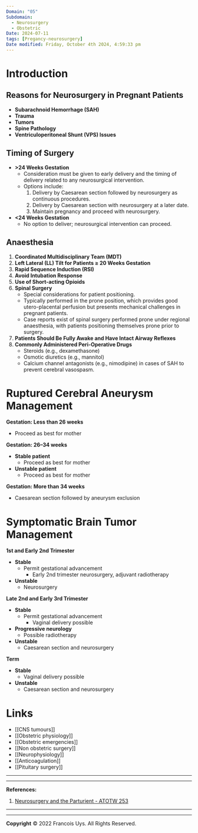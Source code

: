 ```yaml
---
Domain: "05"
Subdomain:
  - Neurosurgery
  - Obstetric
Date: 2024-07-11
tags: [Pregancy-neurosurgery]
Date modified: Friday, October 4th 2024, 4:59:33 pm
---
```


# Introduction

## Reasons for Neurosurgery in Pregnant Patients
- **Subarachnoid Hemorrhage (SAH)**
- **Trauma**
- **Tumors**
- **Spine Pathology**
- **Ventriculoperitoneal Shunt (VPS) Issues**

## Timing of Surgery
- **>24 Weeks Gestation**
  - Consideration must be given to early delivery and the timing of delivery related to any neurosurgical intervention.
  - Options include:
	1. Delivery by Caesarean section followed by neurosurgery as continuous procedures.
	2. Delivery by Caesarean section with neurosurgery at a later date.
	3. Maintain pregnancy and proceed with neurosurgery.
- **<24 Weeks Gestation**
  - No option to deliver; neurosurgical intervention can proceed.
## Anaesthesia

1. **Coordinated Multidisciplinary Team (MDT)**
2. **Left Lateral (LL) Tilt for Patients ≥ 20 Weeks Gestation**
3. **Rapid Sequence Induction (RSI)**
4. **Avoid Intubation Response**
5. **Use of Short-acting Opioids**
6. **Spinal Surgery**
   - Special considerations for patient positioning.
   - Typically performed in the prone position, which provides good utero-placental perfusion but presents mechanical challenges in pregnant patients.
   - Case reports exist of spinal surgery performed prone under regional anaesthesia, with patients positioning themselves prone prior to surgery.
7. **Patients Should Be Fully Awake and Have Intact Airway Reflexes**
8. **Commonly Administered Peri-Operative Drugs**
   - Steroids (e.g., dexamethasone)
   - Osmotic diuretics (e.g., mannitol)
   - Calcium channel antagonists (e.g., nimodipine) in cases of SAH to prevent cerebral vasospasm.

# Ruptured Cerebral Aneurysm Management

**Gestation: Less than 26 weeks**
- Proceed as best for mother

**Gestation: 26–34 weeks**
- **Stable patient**
  - Proceed as best for mother
- **Unstable patient**
  - Proceed as best for mother

**Gestation: More than 34 weeks**
- Caesarean section followed by aneurysm exclusion

# Symptomatic Brain Tumor Management

**1st and Early 2nd Trimester**
- **Stable**
  - Permit gestational advancement
	- Early 2nd trimester neurosurgery, adjuvant radiotherapy
- **Unstable**
  - Neurosurgery

**Late 2nd and Early 3rd Trimester**
- **Stable**
  - Permit gestational advancement
	- Vaginal delivery possible
- **Progressive neurology**
  - Possible radiotherapy
- **Unstable**
  - Caesarean section and neurosurgery

**Term**
- **Stable**
  - Vaginal delivery possible
- **Unstable**
  - Caesarean section and neurosurgery

# Links
- [[CNS tumours]]
- [[Obstetric physiology]]
- [[Obstetric emergencies]]
- [[Non obstetric surgery]]
- [[Neurophysiology]]
- [[Anticoagulation]]
- [[Pituitary surgery]]

---

---
**References:**

1. [Neurosurgery and the Parturient - ATOTW 253](https://resources.wfsahq.org/anaesthesia-tutorial-of-the-week/)​

---------------------------------------------------------------------------------------------


---

**Copyright**
© 2022 Francois Uys. All Rights Reserved.
